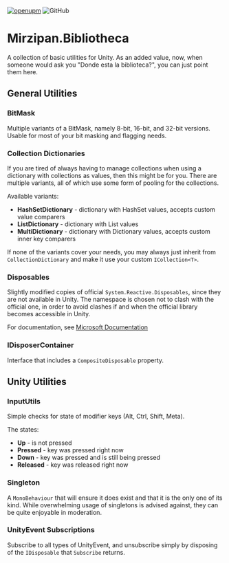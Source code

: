 [![openupm](https://img.shields.io/npm/v/net.mirzipan.bibliotheca?label=openupm&registry_uri=https://package.openupm.com)](https://openupm.com/packages/net.mirzipan.bibliotheca/) ![GitHub](https://img.shields.io/github/license/Mirzipan/Mirzipan.Bibliotheca)

# Mirzipan.Bibliotheca

A collection of basic utilities for Unity. As an added value, now, when someone would ask you "Donde esta la biblioteca?", you can just point them here.

## General Utilities

### BitMask

Multiple variants of a BitMask, namely 8-bit, 16-bit, and 32-bit versions.
Usable for most of your bit masking and flagging needs.

### Collection Dictionaries

If you are tired of always having to manage collections when using a dictionary with collections as values, then this might be for you.
There are multiple variants, all of which use some form of pooling for the collections.

Available variants:
* **HashSetDictionary** - dictionary with HashSet values, accepts custom value comparers 
* **ListDictionary** - dictionary with List values 
* **MultiDictionary** - dictionary with Dictionary values, accepts custom inner key comparers

If none of the variants cover your needs, you may always just inherit from `CollectionDictionary` and make it use your custom `ICollection<T>`.

### Disposables

Slightly modified copies of official `System.Reactive.Disposables`, since they are not available in Unity.
The namespace is chosen not to clash with the official one, in order to avoid clashes if and when the official library becomes accessible in Unity.

For documentation, see [Microsoft Documentation](https://learn.microsoft.com/en-us/previous-versions/dotnet/reactive-extensions/hh229090(v=vs.103))

### IDisposerContainer

Interface that includes a `CompositeDisposable` property.

## Unity Utilities

### InputUtils

Simple checks for state of modifier keys (Alt, Ctrl, Shift, Meta).

The states:
* **Up** - is not pressed
* **Pressed** - key was pressed right now
* **Down** - key was pressed and is still being pressed
* **Released** - key was released right now

### Singleton

A `MonoBehaviour` that will ensure it does exist and that it is the only one of its kind. While overwhelming usage of singletons is advised against, they can be quite enjoyable in moderation.

### UnityEvent Subscriptions

Subscribe to all types of UnityEvent, and unsubscribe simply by disposing of the `IDisposable` that `Subscribe` returns.
